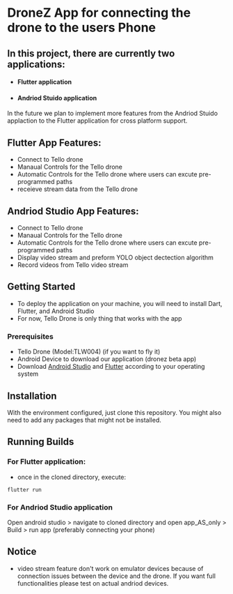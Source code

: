 # DroneZ App for connecting the drone to the users Phone

## In this project, there are currently two applications:
- #### Flutter application
- #### Andriod Stuido application 

In the future we plan to implement more features from the Andriod Stuido applaction to the Flutter application for cross platform support. 

## Flutter App Features:
- Connect to Tello drone
- Manaual Controls for the Tello drone
- Automatic Controls for the Tello drone where users can excute pre-programmed paths
- receieve stream data from the Tello drone 

## Andriod Studio App Features:
- Connect to Tello drone
- Manaual Controls for the Tello drone
- Automatic Controls for the Tello drone where users can excute pre-programmed paths
- Display video stream and preform YOLO object dectection algorithm 
- Record videos from Tello video stream

## Getting Started
- To deploy the application on your machine, you will need to install Dart, Flutter, and Android Studio 
- For now, Tello Drone is only thing that works with the app 

### Prerequisites
* Tello Drone (Model:TLW004) (if you want to fly it)
* Android Device to download our application (dronez beta app)
* Download <a href="https://developer.android.com/studio?gclid=Cj0KCQjwk7ugBhDIARIsAGuvgPb497EJwWBBpNRe0kE56rmhBMo8bCTHDCaanpjdUWFn4spUkeVxhbYaAlK2EALw_wcB&gclsrc=aw.ds">Android Studio</a> and <a href="https://docs.flutter.dev/get-started/install?gclid=Cj0KCQjwk7ugBhDIARIsAGuvgPbPkX7_k-mLrQT-DR1b4OT5R97D4nLXvA5lwDYK30NdFq12g-XzjXQaAjclEALw_wcB&gclsrc=aw.ds">Flutter</a> according to your operating system

## Installation 
With the environment configured, just clone this repository. 
You might also need to add any packages that might not be installed.


## Running Builds
### For Flutter application: 
- once in the cloned directory, execute:
```
flutter run 
```

### For Andriod Studio application
Open android studio > navigate to cloned directory and open app_AS_only > Build > run app (preferably connecting your phone)

## Notice
- video stream feature don't work on emulator devices because of connection issues between the device and the drone. If you want full functionalities please test on actual andriod devices. 
